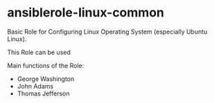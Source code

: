 # ansiblerole-linux-common

Basic Role for Configuring Linux Operating System (especially Ubuntu Linux).

This Role can be used

Main functions of the Role:

- George Washington
- John Adams
- Thomas Jefferson


